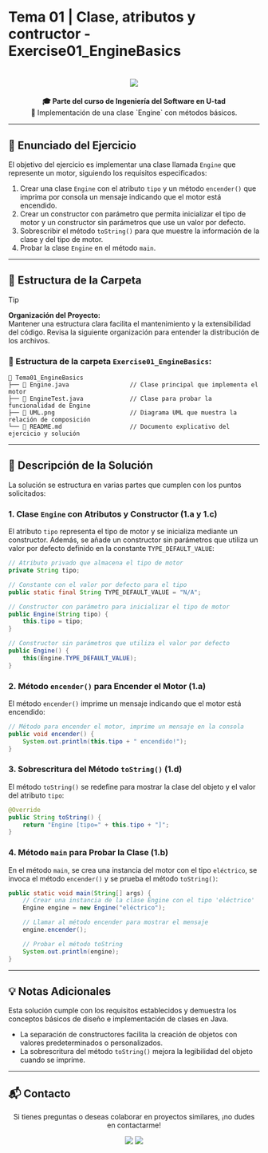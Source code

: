 # Tema 01 | Clase, atributos y contructor - Exercise01_EngineBasics

<h1 align="center">
  <img src="https://readme-typing-svg.demolab.com/?font=Poppins&size=40&duration=4000&pause=1200&color=007CF0&center=true&vCenter=true&width=900&height=70&lines=Exercise01%3A+Engine+Basics" />
</h1>

<div align="center">
  <strong>🎓 Parte del curso de Ingeniería del Software en U-tad</strong><br>
  🚀 Implementación de una clase `Engine` con métodos básicos.
</div>

---

## 📄 Enunciado del Ejercicio

El objetivo del ejercicio es implementar una clase llamada `Engine` que represente un motor, siguiendo los requisitos especificados:

1. Crear una clase `Engine` con el atributo `tipo` y un método `encender()` que imprima por consola un mensaje indicando que el motor está encendido.
2. Crear un constructor con parámetro que permita inicializar el tipo de motor y un constructor sin parámetros que use un valor por defecto.
3. Sobrescribir el método `toString()` para que muestre la información de la clase y del tipo de motor.
4. Probar la clase `Engine` en el método `main`.

---

## 📂 Estructura de la Carpeta

> [!TIP]
> **Organización del Proyecto:**  
> Mantener una estructura clara facilita el mantenimiento y la extensibilidad del código. Revisa la siguiente organización para entender la distribución de los archivos.

### 📁 Estructura de la carpeta `Exercise01_EngineBasics`:
```
📁 Tema01_EngineBasics
├── 📄 Engine.java                 // Clase principal que implementa el motor
├── 📄 EngineTest.java             // Clase para probar la funcionalidad de Engine
├── 📄 UML.png                     // Diagrama UML que muestra la relación de composición
└── 📄 README.md                   // Documento explicativo del ejercicio y solución
```

---

## 📜 Descripción de la Solución

La solución se estructura en varias partes que cumplen con los puntos solicitados:

### 1. **Clase `Engine` con Atributos y Constructor (1.a y 1.c)**

El atributo `tipo` representa el tipo de motor y se inicializa mediante un constructor. Además, se añade un constructor sin parámetros que utiliza un valor por defecto definido en la constante `TYPE_DEFAULT_VALUE`:

```java
// Atributo privado que almacena el tipo de motor
private String tipo;

// Constante con el valor por defecto para el tipo
public static final String TYPE_DEFAULT_VALUE = "N/A";

// Constructor con parámetro para inicializar el tipo de motor
public Engine(String tipo) {
    this.tipo = tipo;
}

// Constructor sin parámetros que utiliza el valor por defecto
public Engine() {
    this(Engine.TYPE_DEFAULT_VALUE);
}
```

### 2. **Método `encender()` para Encender el Motor (1.a)**

El método `encender()` imprime un mensaje indicando que el motor está encendido:

```java
// Método para encender el motor, imprime un mensaje en la consola
public void encender() {
    System.out.println(this.tipo + " encendido!");
}
```

### 3. **Sobrescritura del Método `toString()` (1.d)**

El método `toString()` se redefine para mostrar la clase del objeto y el valor del atributo `tipo`:

```java
@Override
public String toString() {
    return "Engine [tipo=" + this.tipo + "]";
}
```

### 4. **Método `main` para Probar la Clase (1.b)**

En el método `main`, se crea una instancia del motor con el tipo `eléctrico`, se invoca el método `encender()` y se prueba el método `toString()`:

```java
public static void main(String[] args) {
    // Crear una instancia de la clase Engine con el tipo 'eléctrico'
    Engine engine = new Engine("eléctrico");

    // Llamar al método encender para mostrar el mensaje
    engine.encender();

    // Probar el método toString
    System.out.println(engine);
}
```

---

## 💡 Notas Adicionales

Esta solución cumple con los requisitos establecidos y demuestra los conceptos básicos de diseño e implementación de clases en Java.

- La separación de constructores facilita la creación de objetos con valores predeterminados o personalizados.
- La sobrescritura del método `toString()` mejora la legibilidad del objeto cuando se imprime.

---

## 📬 Contacto

<p align="center"> Si tienes preguntas o deseas colaborar en proyectos similares, ¡no dudes en contactarme! </p>

<p align="center">
  <a href="https://www.linkedin.com/in/manuel-mart%C3%ADnez-ram%C3%B3n-415711265/"><img src="https://img.shields.io/badge/LinkedIn-%230077B5.svg?logo=linkedin&logoColor=white" /></a>
  <a href="mailto:manu08martinez@gmail.com"><img src="https://img.shields.io/badge/Email-%23D14836.svg?logo=gmail&logoColor=white" /></a>
</p>
